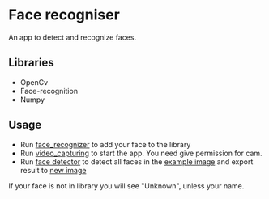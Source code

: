 # Face recogniser
An app to detect and recognize faces.

## Libraries

- OpenCv
- Face-recognition
- Numpy

## Usage

- Run [face_recognizer](face_recognizer.py) to add your face to the library
- Run [video_capturing](video_capturing.py) to start the app. You need give permission for cam.
- Run [face detector](face_detector.py) to detect all faces in the [example image](example_img.jpg) and export result to [new image](newimage.jpg)

If your face is not in library you will see "Unknown", unless your name.